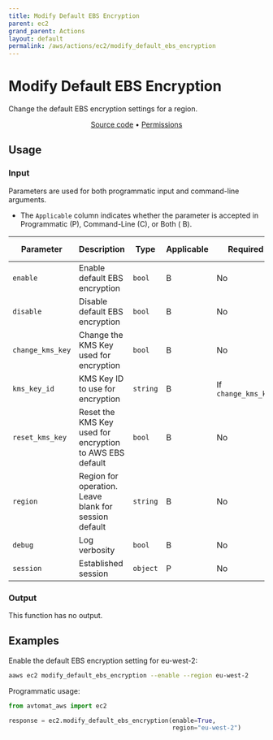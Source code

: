 ```yaml
---
title: Modify Default EBS Encryption
parent: ec2
grand_parent: Actions
layout: default
permalink: /aws/actions/ec2/modify_default_ebs_encryption
---
```


# Modify Default EBS Encryption

Change the default EBS encryption settings for a region.

<p align="center">
   <a href="https://github.com/avtomat-hub/avtomat-aws/tree/main/avtomat_aws/ec2/modify_default_ebs_encryption.py">Source code</a> •
   <a href="/aws/permissions/ec2/modify_default_ebs_encryption">Permissions</a>
</p>

## Usage

### Input

Parameters are used for both programmatic input and command-line arguments.

- The `Applicable` column indicates whether the parameter is accepted in Programmatic (P), Command-Line (C), or Both (
  B).

| Parameter        | Description                                              | Type     | Applicable | Required            | Default value   |
|------------------|----------------------------------------------------------|----------|------------|---------------------|-----------------|
| `enable`         | Enable default EBS encryption                            | `bool`   | B          | No                  | None            |
| `disable`        | Disable default EBS encryption                           | `bool`   | B          | No                  | None            |
| `change_kms_key` | Change the KMS Key used for encryption                   | `bool`   | B          | No                  | None            |
| `kms_key_id`     | KMS Key ID to use for encryption                         | `string` | B          | If `change_kms_key` | None            |
| `reset_kms_key`  | Reset the KMS Key used for encryption to AWS EBS default | `bool`   | B          | No                  | None            |
| `region`         | Region for operation. Leave blank for session default    | `string` | B          | No                  | Session Default |
| `debug`          | Log verbosity                                            | `bool`   | B          | No                  | None            |
| `session`        | Established session                                      | `object` | P          | No                  | None            |

### Output

This function has no output.

## Examples

Enable the default EBS encryption setting for eu-west-2:

```bash
aaws ec2 modify_default_ebs_encryption --enable --region eu-west-2
```

Programmatic usage:

```python
from avtomat_aws import ec2

response = ec2.modify_default_ebs_encryption(enable=True,
                                             region="eu-west-2")
```
